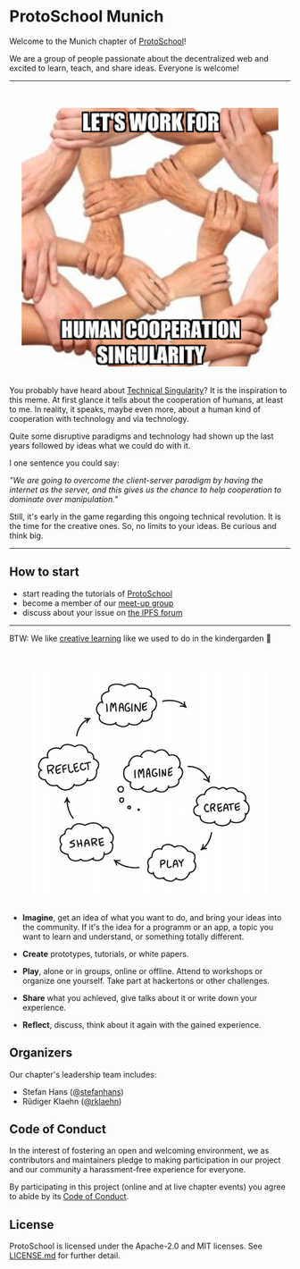 # ProtoSchool Munich

Welcome to the Munich chapter of [ProtoSchool](https://proto.school)!

We are a group of people passionate about the decentralized web and excited to learn, teach, and share ideas. Everyone is welcome!



---

<p align="center">
  <br><br>
  <img src="images/work-for-hcs.png">
  <br><br>
</p>

You probably have heard about [Technical Singularity](https://en.wikipedia.org/wiki/Technological_singularity "Wikipedia Article about Technological Singularity")? 
It is the inspiration to this meme. At first glance it tells about the cooperation of humans, at least to me. 
In reality, it speaks, maybe even more, about a human kind of cooperation with technology and via technology.

Quite some disruptive paradigms and technology had shown up the last years followed by ideas what we could do with it.

I one sentence you could say:

_"We are going to overcome the client-server paradigm by having the internet as the server, and this gives us the 
chance to help cooperation to dominate over manipulation."_ 

Still, it's early in the game regarding this ongoing technical revolution. It is the time for the creative ones. 
So, no limits to your ideas. Be curious and think big.

---

## How to start

- start reading the tutorials of [ProtoSchool](https://proto.school)
- become a member of our [meet-up group](https://www.meetup.com/de-DE/Munich-IPFS-User-Group/)
- discuss about your issue on [the IPFS forum](https://discuss.ipfs.io/t/protoschool-munich/4777)

---

BTW: We like [creative learning](https://learn.media.mit.edu/lcl/) like we used to do in the kindergarden 👶

<p align="center">
  <br><br>
  <img src="images/learningCreativeLearning.png">
  <br><br>
</p>

- **Imagine**, get an idea of what you want to do, and bring your ideas into the community. If it's the idea for a 
programm or an app, a topic you want to learn and understand, or something totally different.

- **Create** prototypes, tutorials, or white papers.

- **Play**, alone or in groups, online or offline. Attend to workshops or organize one yourself. Take part at hackertons or other challenges.

- **Share** what you achieved, give talks about it or write down your experience.

- **Reflect**, discuss, think about it again with the gained experience.



## Organizers

Our chapter's leadership team includes:
* Stefan Hans ([@stefanhans](https://github.com/stefanhans))
* Rüdiger Klaehn ([@rklaehn](https://github.com/rklaehn))

## Code of Conduct

In the interest of fostering an open and welcoming environment, we as
contributors and maintainers pledge to making participation in our project and
our community a harassment-free experience for everyone.

By participating in this project (online and at live chapter events) you agree to abide by its [Code of Conduct](./CODE_OF_CONDUCT.md).

## License

ProtoSchool is licensed under the Apache-2.0 and MIT licenses. See [LICENSE.md](https://github.com/protoschool/seattle/blob/master/LICENSE.md) for further detail.
